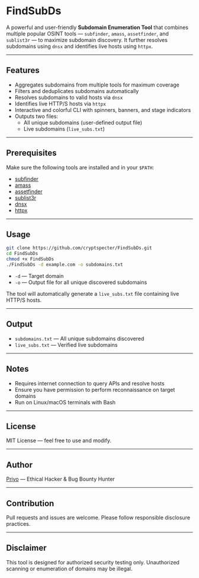 # FindSubDs

A powerful and user-friendly **Subdomain Enumeration Tool** that combines multiple popular OSINT tools — `subfinder`, `amass`, `assetfinder`, and `sublist3r` — to maximize subdomain discovery. It further resolves subdomains using `dnsx` and identifies live hosts using `httpx`.

---

## Features

- Aggregates subdomains from multiple tools for maximum coverage  
- Filters and deduplicates subdomains automatically  
- Resolves subdomains to valid hosts via `dnsx`  
- Identifies live HTTP/S hosts via `httpx`  
- Interactive and colorful CLI with spinners, banners, and stage indicators  
- Outputs two files:
  - All unique subdomains (user-defined output file)  
  - Live subdomains (`live_subs.txt`)  

---

## Prerequisites

Make sure the following tools are installed and in your `$PATH`:

- [subfinder](https://github.com/projectdiscovery/subfinder)  
- [amass](https://github.com/OWASP/Amass)  
- [assetfinder](https://github.com/tomnomnom/assetfinder)  
- [sublist3r](https://github.com/aboul3la/Sublist3r)  
- [dnsx](https://github.com/projectdiscovery/dnsx)  
- [httpx](https://github.com/projectdiscovery/httpx)  

---

## Usage

```bash
git clone https://github.com/cryptspecter/FindSubDs.git
cd FindSubDs
chmod +x FindSubDs
./FindSubDs -d example.com -o subdomains.txt
```

- `-d` — Target domain  
- `-o` — Output file for all unique discovered subdomains  

The tool will automatically generate a `live_subs.txt` file containing live HTTP/S hosts.

---

## Output

- `subdomains.txt` — All unique subdomains discovered  
- `live_subs.txt` — Verified live subdomains  

---

## Notes

- Requires internet connection to query APIs and resolve hosts  
- Ensure you have permission to perform reconnaissance on target domains  
- Run on Linux/macOS terminals with Bash  

---

## License

MIT License — feel free to use and modify.

---

## Author

[Priyo](https://github.com/your-github-username) — Ethical Hacker & Bug Bounty Hunter

---

## Contribution

Pull requests and issues are welcome. Please follow responsible disclosure practices.

---

## Disclaimer

This tool is designed for authorized security testing only. Unauthorized scanning or enumeration of domains may be illegal.
